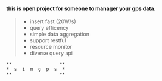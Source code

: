#### this is open project for someone to manager your gps data.
> * insert fast (20W/s)
> * query efficency
> * simple data aggregation
> * support restful
> * resource monitor
> * diverse query api

	**				    **
	*  s  i  m  g  p  s  *
	**				    **